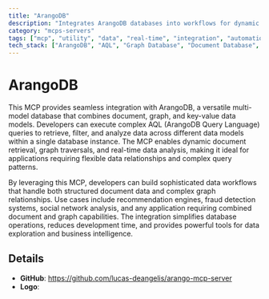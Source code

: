 ```yaml
---
title: "ArangoDB"
description: "Integrates ArangoDB databases into workflows for dynamic querying and analysis of document and graph data using AQL."
category: "mcps-servers"
tags: ["mcp", "utility", "data", "real-time", "integration", "automation"]
tech_stack: ["ArangoDB", "AQL", "Graph Database", "Document Database", "Multi-model Database"]
---
```


# ArangoDB

This MCP provides seamless integration with ArangoDB, a versatile multi-model database that combines document, graph, and key-value data models. Developers can execute complex AQL (ArangoDB Query Language) queries to retrieve, filter, and analyze data across different data models within a single database instance. The MCP enables dynamic document retrieval, graph traversals, and real-time data analysis, making it ideal for applications requiring flexible data relationships and complex query patterns.

By leveraging this MCP, developers can build sophisticated data workflows that handle both structured document data and complex graph relationships. Use cases include recommendation engines, fraud detection systems, social network analysis, and any application requiring combined document and graph capabilities. The integration simplifies database operations, reduces development time, and provides powerful tools for data exploration and business intelligence.

## Details

- **GitHub**: https://github.com/lucas-deangelis/arango-mcp-server
- **Logo**: 
